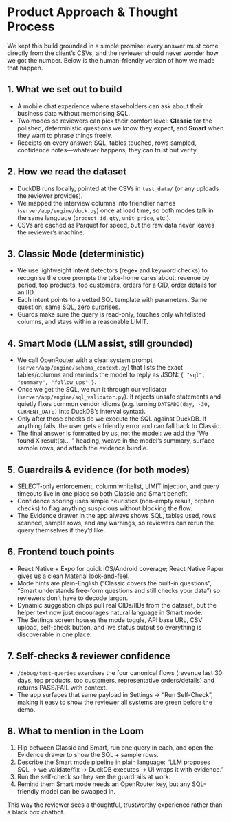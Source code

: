 # Product Approach & Thought Process

We kept this build grounded in a simple promise: every answer must come directly from the client’s CSVs, and the reviewer should never wonder how we got the number. Below is the human-friendly version of how we made that happen.

## 1. What we set out to build
- A mobile chat experience where stakeholders can ask about their business data without memorising SQL.
- Two modes so reviewers can pick their comfort level: **Classic** for the polished, deterministic questions we know they expect, and **Smart** when they want to phrase things freely.
- Receipts on every answer: SQL, tables touched, rows sampled, confidence notes—whatever happens, they can trust but verify.

## 2. How we read the dataset
- DuckDB runs locally, pointed at the CSVs in `test_data/` (or any uploads the reviewer provides).
- We mapped the interview columns into friendlier names (`server/app/engine/duck.py`) once at load time, so both modes talk in the same language (`product_id`, `qty`, `unit_price`, etc.).
- CSVs are cached as Parquet for speed, but the raw data never leaves the reviewer’s machine.

## 3. Classic Mode (deterministic)
- We use lightweight intent detectors (regex and keyword checks) to recognise the core prompts the take-home cares about: revenue by period, top products, top customers, orders for a CID, order details for an IID.
- Each intent points to a vetted SQL template with parameters. Same question, same SQL, zero surprises.
- Guards make sure the query is read-only, touches only whitelisted columns, and stays within a reasonable LIMIT.

## 4. Smart Mode (LLM assist, still grounded)
- We call OpenRouter with a clear system prompt (`server/app/engine/schema_context.py`) that lists the exact tables/columns and reminds the model to reply as JSON: `{ "sql", "summary", "follow_ups" }`.
- Once we get the SQL, we run it through our validator (`server/app/engine/sql_validator.py`). It rejects unsafe statements and quietly fixes common vendor idioms (e.g. turning `DATEADD(day, -30, CURRENT_DATE)` into DuckDB’s interval syntax).
- Only after those checks do we execute the SQL against DuckDB. If anything fails, the user gets a friendly error and can fall back to Classic.
- The final answer is formatted by us, not the model: we add the “We found X result(s)… ” heading, weave in the model’s summary, surface sample rows, and attach the evidence bundle.

## 5. Guardrails & evidence (for both modes)
- SELECT-only enforcement, column whitelist, LIMIT injection, and query timeouts live in one place so both Classic and Smart benefit.
- Confidence scoring uses simple heuristics (non-empty result, orphan checks) to flag anything suspicious without blocking the flow.
- The Evidence drawer in the app always shows SQL, tables used, rows scanned, sample rows, and any warnings, so reviewers can rerun the query themselves if they’d like.

## 6. Frontend touch points
- React Native + Expo for quick iOS/Android coverage; React Native Paper gives us a clean Material look-and-feel.
- Mode hints are plain-English (“Classic covers the built-in questions”, “Smart understands free-form questions and still checks your data”) so reviewers don’t have to decode jargon.
- Dynamic suggestion chips pull real CIDs/IIDs from the dataset, but the helper text now just encourages natural language in Smart mode.
- The Settings screen houses the mode toggle, API base URL, CSV upload, self-check button, and live status output so everything is discoverable in one place.

## 7. Self-checks & reviewer confidence
- `/debug/test-queries` exercises the four canonical flows (revenue last 30 days, top products, top customers, representative orders/details) and returns PASS/FAIL with context.
- The app surfaces that same payload in Settings → “Run Self-Check”, making it easy to show the reviewer all systems are green before the demo.

## 8. What to mention in the Loom
1. Flip between Classic and Smart, run one query in each, and open the Evidence drawer to show the SQL + sample rows.
2. Describe the Smart mode pipeline in plain language: “LLM proposes SQL → we validate/fix → DuckDB executes → UI wraps it with evidence.”
3. Run the self-check so they see the guardrails at work.
4. Remind them Smart mode needs an OpenRouter key, but any SQL-friendly model can be swapped in.

This way the reviewer sees a thoughtful, trustworthy experience rather than a black box chatbot.
